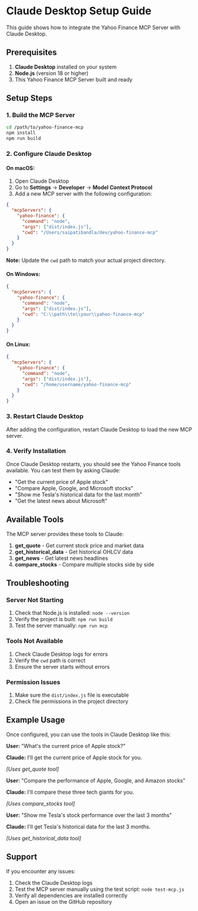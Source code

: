 # Claude Desktop Setup Guide

This guide shows how to integrate the Yahoo Finance MCP Server with Claude Desktop.

## Prerequisites

1. **Claude Desktop** installed on your system
2. **Node.js** (version 18 or higher)
3. This Yahoo Finance MCP Server built and ready

## Setup Steps

### 1. Build the MCP Server

```bash
cd /path/to/yahoo-finance-mcp
npm install
npm run build
```

### 2. Configure Claude Desktop

#### On macOS:

1. Open Claude Desktop
2. Go to **Settings** → **Developer** → **Model Context Protocol**
3. Add a new MCP server with the following configuration:

```json
{
  "mcpServers": {
    "yahoo-finance": {
      "command": "node",
      "args": ["dist/index.js"],
      "cwd": "/Users/saipatibandla/dev/yahoo-finance-mcp"
    }
  }
}
```

**Note:** Update the `cwd` path to match your actual project directory.

#### On Windows:

```json
{
  "mcpServers": {
    "yahoo-finance": {
      "command": "node",
      "args": ["dist/index.js"],
      "cwd": "C:\\path\\to\\your\\yahoo-finance-mcp"
    }
  }
}
```

#### On Linux:

```json
{
  "mcpServers": {
    "yahoo-finance": {
      "command": "node",
      "args": ["dist/index.js"],
      "cwd": "/home/username/yahoo-finance-mcp"
    }
  }
}
```

### 3. Restart Claude Desktop

After adding the configuration, restart Claude Desktop to load the new MCP server.

### 4. Verify Installation

Once Claude Desktop restarts, you should see the Yahoo Finance tools available. You can test them by asking Claude:

- "Get the current price of Apple stock"
- "Compare Apple, Google, and Microsoft stocks"
- "Show me Tesla's historical data for the last month"
- "Get the latest news about Microsoft"

## Available Tools

The MCP server provides these tools to Claude:

1. **get_quote** - Get current stock price and market data
2. **get_historical_data** - Get historical OHLCV data
3. **get_news** - Get latest news headlines
4. **compare_stocks** - Compare multiple stocks side by side

## Troubleshooting

### Server Not Starting

1. Check that Node.js is installed: `node --version`
2. Verify the project is built: `npm run build`
3. Test the server manually: `npm run mcp`

### Tools Not Available

1. Check Claude Desktop logs for errors
2. Verify the `cwd` path is correct
3. Ensure the server starts without errors

### Permission Issues

1. Make sure the `dist/index.js` file is executable
2. Check file permissions in the project directory

## Example Usage

Once configured, you can use the tools in Claude Desktop like this:

**User:** "What's the current price of Apple stock?"

**Claude:** I'll get the current price of Apple stock for you.

*[Uses get_quote tool]*

**User:** "Compare the performance of Apple, Google, and Amazon stocks"

**Claude:** I'll compare these three tech giants for you.

*[Uses compare_stocks tool]*

**User:** "Show me Tesla's stock performance over the last 3 months"

**Claude:** I'll get Tesla's historical data for the last 3 months.

*[Uses get_historical_data tool]*

## Support

If you encounter any issues:

1. Check the Claude Desktop logs
2. Test the MCP server manually using the test script: `node test-mcp.js`
3. Verify all dependencies are installed correctly
4. Open an issue on the GitHub repository

